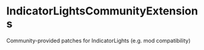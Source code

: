 # IndicatorLightsCommunityExtensions
Community-provided patches for IndicatorLights (e.g. mod compatibility)
